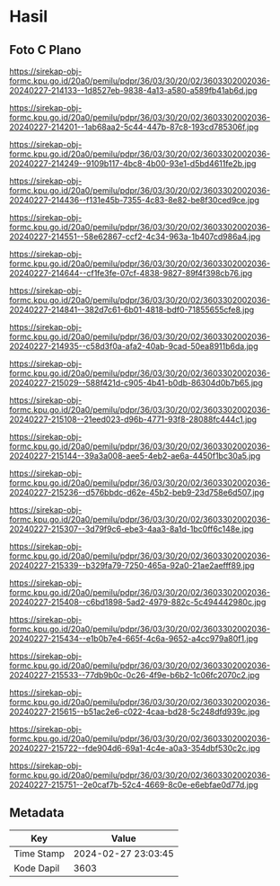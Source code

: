 # Hasil

## Foto C Plano

https://sirekap-obj-formc.kpu.go.id/20a0/pemilu/pdpr/36/03/30/20/02/3603302002036-20240227-214133--1d8527eb-9838-4a13-a580-a589fb41ab6d.jpg

https://sirekap-obj-formc.kpu.go.id/20a0/pemilu/pdpr/36/03/30/20/02/3603302002036-20240227-214201--1ab68aa2-5c44-447b-87c8-193cd785306f.jpg

https://sirekap-obj-formc.kpu.go.id/20a0/pemilu/pdpr/36/03/30/20/02/3603302002036-20240227-214249--9109b117-4bc8-4b00-93e1-d5bd4611fe2b.jpg

https://sirekap-obj-formc.kpu.go.id/20a0/pemilu/pdpr/36/03/30/20/02/3603302002036-20240227-214436--f131e45b-7355-4c83-8e82-be8f30ced9ce.jpg

https://sirekap-obj-formc.kpu.go.id/20a0/pemilu/pdpr/36/03/30/20/02/3603302002036-20240227-214551--58e62867-ccf2-4c34-963a-1b407cd986a4.jpg

https://sirekap-obj-formc.kpu.go.id/20a0/pemilu/pdpr/36/03/30/20/02/3603302002036-20240227-214644--cf1fe3fe-07cf-4838-9827-89f4f398cb76.jpg

https://sirekap-obj-formc.kpu.go.id/20a0/pemilu/pdpr/36/03/30/20/02/3603302002036-20240227-214841--382d7c61-6b01-4818-bdf0-71855655cfe8.jpg

https://sirekap-obj-formc.kpu.go.id/20a0/pemilu/pdpr/36/03/30/20/02/3603302002036-20240227-214935--c58d3f0a-afa2-40ab-9cad-50ea8911b6da.jpg

https://sirekap-obj-formc.kpu.go.id/20a0/pemilu/pdpr/36/03/30/20/02/3603302002036-20240227-215029--588f421d-c905-4b41-b0db-86304d0b7b65.jpg

https://sirekap-obj-formc.kpu.go.id/20a0/pemilu/pdpr/36/03/30/20/02/3603302002036-20240227-215108--21eed023-d96b-4771-93f8-28088fc444c1.jpg

https://sirekap-obj-formc.kpu.go.id/20a0/pemilu/pdpr/36/03/30/20/02/3603302002036-20240227-215144--39a3a008-aee5-4eb2-ae6a-4450f1bc30a5.jpg

https://sirekap-obj-formc.kpu.go.id/20a0/pemilu/pdpr/36/03/30/20/02/3603302002036-20240227-215236--d576bbdc-d62e-45b2-beb9-23d758e6d507.jpg

https://sirekap-obj-formc.kpu.go.id/20a0/pemilu/pdpr/36/03/30/20/02/3603302002036-20240227-215307--3d79f9c6-ebe3-4aa3-8a1d-1bc0ff6c148e.jpg

https://sirekap-obj-formc.kpu.go.id/20a0/pemilu/pdpr/36/03/30/20/02/3603302002036-20240227-215339--b329fa79-7250-465a-92a0-21ae2aefff89.jpg

https://sirekap-obj-formc.kpu.go.id/20a0/pemilu/pdpr/36/03/30/20/02/3603302002036-20240227-215408--c6bd1898-5ad2-4979-882c-5c494442980c.jpg

https://sirekap-obj-formc.kpu.go.id/20a0/pemilu/pdpr/36/03/30/20/02/3603302002036-20240227-215434--e1b0b7e4-665f-4c6a-9652-a4cc979a80f1.jpg

https://sirekap-obj-formc.kpu.go.id/20a0/pemilu/pdpr/36/03/30/20/02/3603302002036-20240227-215533--77db9b0c-0c26-4f9e-b6b2-1c06fc2070c2.jpg

https://sirekap-obj-formc.kpu.go.id/20a0/pemilu/pdpr/36/03/30/20/02/3603302002036-20240227-215615--b51ac2e6-c022-4caa-bd28-5c248dfd939c.jpg

https://sirekap-obj-formc.kpu.go.id/20a0/pemilu/pdpr/36/03/30/20/02/3603302002036-20240227-215722--fde904d6-69a1-4c4e-a0a3-354dbf530c2c.jpg

https://sirekap-obj-formc.kpu.go.id/20a0/pemilu/pdpr/36/03/30/20/02/3603302002036-20240227-215751--2e0caf7b-52c4-4669-8c0e-e6ebfae0d77d.jpg


## Metadata

| Key        | Value               |
| ---------- | ------------------- |
| Time Stamp | 2024-02-27 23:03:45 |
| Kode Dapil | 3603                |



